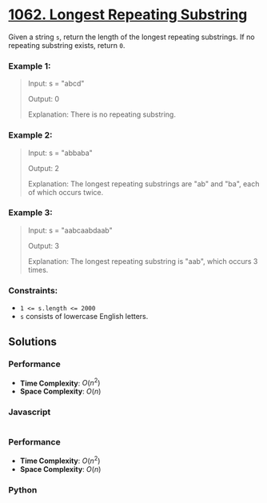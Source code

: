# [1062. Longest Repeating Substring](https://leetcode.com/problems/longest-repeating-substring/description/)

Given a string `s`, return the length of the longest repeating substrings. If no repeating substring exists, return `0`.

 
### Example 1:
> Input: s = "abcd"
>
> Output: 0
>
> Explanation: There is no repeating substring.


### Example 2:
> Input: s = "abbaba"
>
> Output: 2
>
> Explanation: The longest repeating substrings are "ab" and "ba", each of which occurs twice.


### Example 3:
> Input: s = "aabcaabdaab"
>
> Output: 3
>
> Explanation: The longest repeating substring is "aab", which occurs 3 times.
 

### Constraints:
- `1 <= s.length <= 2000`
- `s` consists of lowercase English letters.


## Solutions

### Performance

- **Time Complexity**: $O(n^{2})$
- **Space Complexity**: $O(n)$

### Javascript
```javascript

```

### Performance

- **Time Complexity**: $O(n^{2})$
- **Space Complexity**: $O(n)$

### Python
```python

```